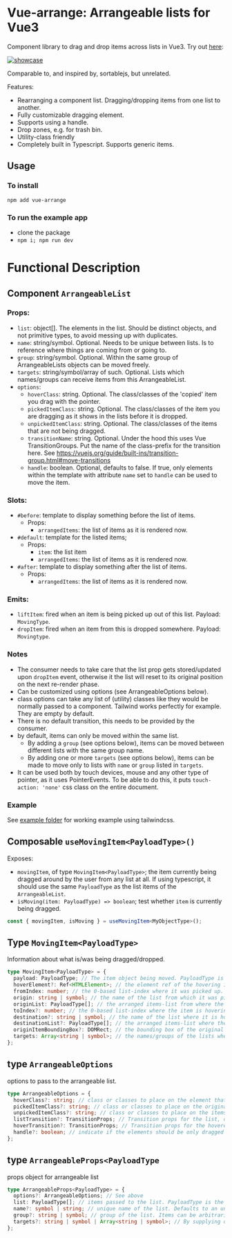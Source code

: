 # Vue-arrange: Arrangeable lists for Vue3

Component library to drag and drop items across lists in Vue3. Try out [here](https://vuereka.github.io/vue-arrange/):

[![showcase](./video/showcase1.gif)](https://vuereka.github.io/vue-arrange/)

Comparable to, and inspired by, sortablejs, but unrelated.

Features:

- Rearranging a component list. Dragging/dropping items from one list to another.
- Fully customizable dragging element.
- Supports using a handle.
- Drop zones, e.g. for trash bin.
- Utility-class friendly
- Completely built in Typescript. Supports generic items.

## Usage

### To install

```
npm add vue-arrange
```

### To run the example app

- clone the package
- `npm i; npm run dev`

# Functional Description

## Component `ArrangeableList`

### **Props:**

- `list`: object[]. The elements in the list. Should be distinct objects, and not primitive types, to avoid messing up with duplicates.
- `name`: string/symbol. Optional. Needs to be unique between
  lists. Is to reference where things are coming from or going to.
- `group`: string/symbol. Optional. Within the same group of ArrangeableLists objects can be moved freely.
- `targets`: string/symbol/array of such. Optional. Lists which names/groups can receive items from this ArrangeableList.
- `options`:
  - `hoverClass`: string. Optional. The class/classes of the 'copied' item you drag with the pointer.
  - `pickedItemClass`: string. Optional. The class/classes of the item you are dragging as it shows in the lists before it is dropped.
  - `unpickedItemClass`: string. Optional. The class/classes of the items that are not being dragged.
  - `transitionName`: string. Optional. Under the hood this uses Vue TransitionGroups. Put the name of the class-prefix for the transition here. See <https://vuejs.org/guide/built-ins/transition-group.html#move-transitions>
  - `handle`: boolean. Optional, defaults to false. If true, only elements within the template with attribute `name` set to `handle` can be used to move the item.

### **Slots:**

- `#before`: template to display something before the list of items.
  - Props:
    - `arrangedItems`: the list of items as it is rendered now.
- `#default`: template for the listed items;
  - Props:
    - `item`: the list item
    - `arrangedItems`: the list of items as it is rendered now.
- `#after`: template to display something after the list of items.
  - Props:
    - `arrangedItems`: the list of items as it is rendered now.

### **Emits:**

- `liftItem`: fired when an item is being picked up out of this list. Payload: `MovingType`.
- `dropItem`: fired when an item from this is dropped somewhere. Payload: `Movingtype`.

### **Notes**

- The consumer needs to take care that the list prop gets stored/updated upon `dropItem` event, otherwise it the list will reset to its original position on the next re-render phase.
- Can be customized using options (see ArrangeableOptions below).
- class options can take any list of (utility) classes like they would be normally passed to a component. Tailwind works perfectly for example. They are empty by default.
- There is no default transition, this needs to be provided by the consumer.
- by default, items can only be moved within the same list.
  - By adding a `group` (see options below), items can be moved between different lists with the same group name.
  - By adding one or more `targets` (see options below), items can be made to move only to lists with `name` or `group` listed in `targets`.
- It can be used both by touch devices, mouse and any other type of pointer, as it uses PointerEvents. To be able to do this, it puts `touch-action: 'none'` css class on the entire document.

### **Example**

See [example folder](./example/) for working example using tailwindcss.

## Composable `useMovingItem<PayloadType>()`

Exposes:

- `movingItem`, of type `MovingItem<PayloadType>`; the item currently being dragged around by the user from any list at all. If using typescript, it should use the same `PayloadType` as the list items of the `ArrangeableList`.
- `isMoving(item: PayloadType) => boolean`; test whether `item` is currently being dragged.

```typescript
const { movingItem, isMoving } = useMovingItem<MyObjectType>();
```

## Type `MovingItem<PayloadType>`

Information about what is/was being dragged/dropped.

```typescript
type MovingItem<PayloadType> = {
  payload: PayloadType; // The item object being moved. PayloadType is a generic object
  hoverElement?: Ref<HTMLElement>; // the element ref of the hovering item.
  fromIndex: number; // the 0-based list-index where it was picked up.
  origin: string | symbol; // the name of the list from which it was picked up.
  originList: PayloadType[]; // the arranged items-list from where the item came as it appears now.
  toIndex?: number; // the 0-based list-index where the item is hovering or being dropped.
  destination?: string | symbol; // the name of the list where it is hovering over or being dropped.
  destinationList?: PayloadType[]; // the arranged items-list where the item is hovering over or being dropped as it appears now.
  originItemBoundingBox?: DOMRect; // the bounding box of the original location of the picked item.
  targets: Array<string | symbol>; // the names/groups of the lists where this item can be dropped.
};
```

## type `ArrangeableOptions`

options to pass to the arrangeable list.

```typescript
type ArrangeableOptions = {
  hoverClass?: string; // class or classes to place on the element that is being dragged by the user
  pickedItemClass?: string; // class or classes to place on the original of the element in the list that is being picked up. Typically: 'invisible' or something like this.
  unpickedItemClass?: string; // class or classes to place on the items that are _not_ being picked up
  listTransition?: TransitionProps; // Transition props for the list, dictating how moving, removing and adding items to the list looks. See: Vue TransitionGroup documentation.
  hoverTransition?: TransitionProps; // Transition props for the hovered element. See: Vue Transition docuemntation.
  handle?: boolean; // indicate if the elements should be only dragged using a handle. If so, any descendant elements with attribute: 'name="handle"' are used as a handle.
};
```

## type `ArrangeableProps<PayloadType`

props object for arrangeable list

```typescript
type ArrangeableProps<PayloadType> = {
  options?: ArrangeableOptions; // See above
  list: PayloadType[]; // items passed to the list. PayloadType is the generic object type used by ArrangeableList.
  name?: symbol | string; // unique name of the list. Defaults to an unnamed symbol. Advised is to use a named symbol.
  group?: string | symbol; // group of the list. Items can be arbitrarily moved across member lists of this group.
  targets?: string | symbol | Array<string | symbol>; // By supplying one or more targets, items from this list can only be moved to other groups/lists named in 'targets' (using the name/group).
};
```
